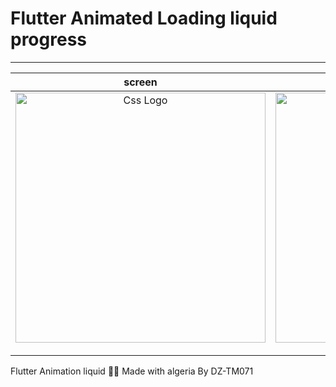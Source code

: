 # Flutter Animated Loading liquid progress 
<hr>
<table>
<thead>
<tr>
<th align="center">screen</th>
<th align="center">screen</th>

</tr>
</thead>
<tbody>
<tr>

<td align="center">
  <a target="_blank" rel="" href="https://user-images.githubusercontent.com/69757558/136048126-609ca451-39fd-4b90-a47b-a5431b9e384d.gif">
        <img src="https://user-images.githubusercontent.com/69757558/136048126-609ca451-39fd-4b90-a47b-a5431b9e384d.gif" alt="Css Logo" with="200" height="400"/>

  </a></td>

<td align="center">
  <a target="_blank" rel="" href="https://user-images.githubusercontent.com/69757558/136047748-9785cd64-9667-4c17-8d89-328a6632f817.gif">
        <img src="https://user-images.githubusercontent.com/69757558/136047748-9785cd64-9667-4c17-8d89-328a6632f817.gif" alt="Css Logo" with="200" height="400"/>

  </a></td>
  
</tr>
</tbody>
</table>


Flutter Animation liquid 🐱‍👤 Made with algeria By DZ-TM071
